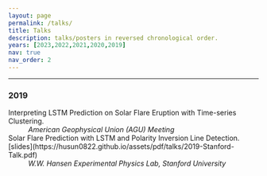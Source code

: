 ```yaml
---
layout: page
permalink: /talks/
title: Talks
description: talks/posters in reversed chronological order. 
years: [2023,2022,2021,2020,2019]
nav: true
nav_order: 2
---
```







<hr>
<h3>2019</h3>

<dl>
    <dt>
    Interpreting LSTM Prediction on Solar Flare Eruption with Time-series Clustering.
    </dt>
    <dd>
    <em>American Geophysical Union (AGU) Meeting</em>
    </dd>
    <dt>
    Solar Flare Prediction with LSTM and Polarity Inversion Line Detection. [slides](https://husun0822.github.io/assets/pdf/talks/2019-Stanford-Talk.pdf)
    </dt>    
    <dd>
    <em>W.W. Hansen Experimental Physics Lab, Stanford University</em> 
    </dd>
</dl>
